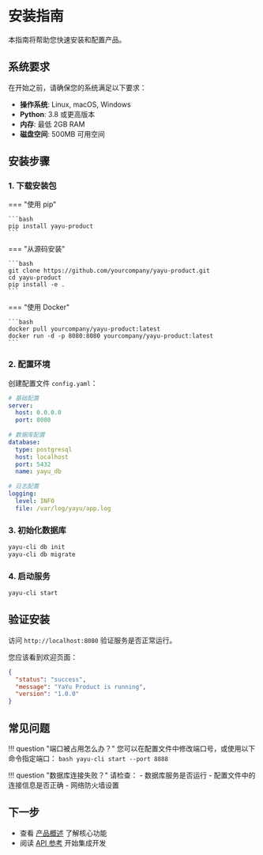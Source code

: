 # 安装指南

本指南将帮助您快速安装和配置产品。

## 系统要求

在开始之前，请确保您的系统满足以下要求：

- **操作系统**: Linux, macOS, Windows
- **Python**: 3.8 或更高版本
- **内存**: 最低 2GB RAM
- **磁盘空间**: 500MB 可用空间

## 安装步骤

### 1. 下载安装包

=== "使用 pip"

    ```bash
    pip install yayu-product
    ```

=== "从源码安装"

    ```bash
    git clone https://github.com/yourcompany/yayu-product.git
    cd yayu-product
    pip install -e .
    ```

=== "使用 Docker"

    ```bash
    docker pull yourcompany/yayu-product:latest
    docker run -d -p 8080:8080 yourcompany/yayu-product:latest
    ```

### 2. 配置环境

创建配置文件 `config.yaml`：

```yaml
# 基础配置
server:
  host: 0.0.0.0
  port: 8080
  
# 数据库配置
database:
  type: postgresql
  host: localhost
  port: 5432
  name: yayu_db
  
# 日志配置
logging:
  level: INFO
  file: /var/log/yayu/app.log
```

### 3. 初始化数据库

```bash
yayu-cli db init
yayu-cli db migrate
```

### 4. 启动服务

```bash
yayu-cli start
```

## 验证安装

访问 `http://localhost:8080` 验证服务是否正常运行。

您应该看到欢迎页面：

```json
{
  "status": "success",
  "message": "YaYu Product is running",
  "version": "1.0.0"
}
```

## 常见问题

!!! question "端口被占用怎么办？"
    您可以在配置文件中修改端口号，或使用以下命令指定端口：
    ```bash
    yayu-cli start --port 8888
    ```

!!! question "数据库连接失败？"
    请检查：
    - 数据库服务是否运行
    - 配置文件中的连接信息是否正确
    - 网络防火墙设置

## 下一步

- 查看 [产品概述](../products/overview.md) 了解核心功能
- 阅读 [API 参考](../api/reference.md) 开始集成开发

